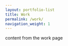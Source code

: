 ```yaml
---
layout: portfolio-list
title: Work
permalink: /work/
navigation_weight: 1
---
```


content from the work page
